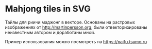 # Mahjong tiles in SVG

Тайлы для риичи маджонг в векторе.
Основаны на  растровых изображениях от http://martinpersson.org, были отвекторизированы неизвестным автором и доработаны мной.

Пример использования можно посмотреть на https://paifu.tsumo.ru
